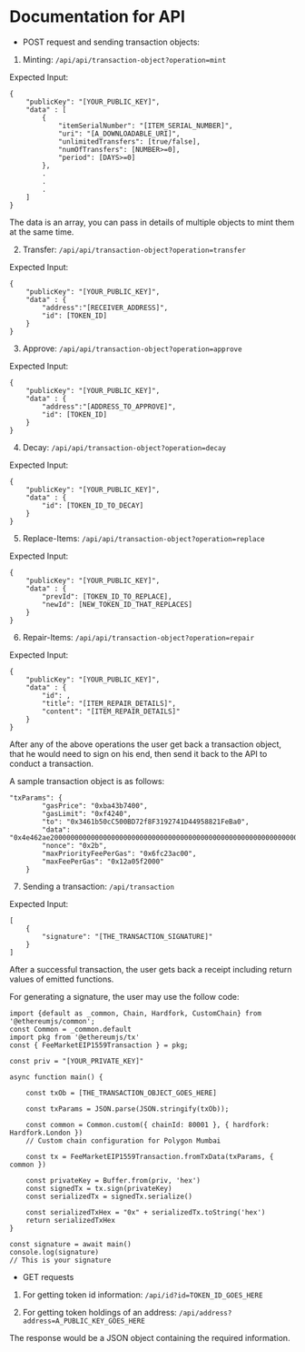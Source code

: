 # Documentation for API

- POST request and sending transaction objects: 

1. Minting: `/api/api/transaction-object?operation=mint`

Expected Input: 
```
{
    "publicKey": "[YOUR_PUBLIC_KEY]",
    "data" : [
        {
            "itemSerialNumber": "[ITEM_SERIAL_NUMBER]",
            "uri": "[A_DOWNLOADABLE_URI]",
            "unlimitedTransfers": [true/false],
            "numOfTransfers": [NUMBER>=0],
            "period": [DAYS>=0]
        },
        .
        .
        .
    ]
}
```

The data is an array, you can pass in details of multiple objects to mint them
at the same time.

2. Transfer: `/api/api/transaction-object?operation=transfer`

Expected Input: 
```
{
    "publicKey": "[YOUR_PUBLIC_KEY]",
    "data" : {
        "address":"[RECEIVER_ADDRESS]",
        "id": [TOKEN_ID]
    }
}
```

3. Approve: `/api/api/transaction-object?operation=approve`

Expected Input: 
```
{
    "publicKey": "[YOUR_PUBLIC_KEY]",
    "data" : {
        "address":"[ADDRESS_TO_APPROVE]",
        "id": [TOKEN_ID]
    }
}
```

4. Decay: `/api/api/transaction-object?operation=decay`

Expected Input: 
```
{
    "publicKey": "[YOUR_PUBLIC_KEY]",
    "data" : {
        "id": [TOKEN_ID_TO_DECAY]
    }
}
```

5. Replace-Items: `/api/api/transaction-object?operation=replace`

Expected Input: 
```
{
    "publicKey": "[YOUR_PUBLIC_KEY]",
    "data" : {
        "prevId": [TOKEN_ID_TO_REPLACE],
        "newId": [NEW_TOKEN_ID_THAT_REPLACES]
    }
}
```

6. Repair-Items: `/api/api/transaction-object?operation=repair`

Expected Input: 
```
{
    "publicKey": "[YOUR_PUBLIC_KEY]",
    "data" : {
        "id": ,
        "title": "[ITEM_REPAIR_DETAILS]",
        "content": "[ITEM_REPAIR_DETAILS]"
    }
}
```

After any of the above operations the user get back a transaction object, that he would need to sign
on his end, then send it back to the API to conduct a transaction.

A sample transaction object is as follows:
```
"txParams": {
        "gasPrice": "0xba43b7400",
        "gasLimit": "0xf4240",
        "to": "0x3461b50cC500BD72f8F3192741D44958821FeBa0",
        "data": "0x4e462ae2000000000000000000000000000000000000000000000000000000000000002000000000000000000000000000000000000000000000",
        "nonce": "0x2b",
        "maxPriorityFeePerGas": "0x6fc23ac00",
        "maxFeePerGas": "0x12a05f2000"
    }
```

7. Sending a transaction: `/api/transaction`

Expected Input:
```
[
    {
        "signature": "[THE_TRANSACTION_SIGNATURE]"
    }
]
```

After a successful transaction, the user gets back a receipt including return values of emitted functions.

For generating a signature, the user may use the follow code:
```
import {default as _common, Chain, Hardfork, CustomChain} from '@ethereumjs/common';
const Common = _common.default
import pkg from '@ethereumjs/tx'
const { FeeMarketEIP1559Transaction } = pkg;

const priv = "[YOUR_PRIVATE_KEY]"

async function main() {
 
    const txOb = [THE_TRANSACTION_OBJECT_GOES_HERE]

    const txParams = JSON.parse(JSON.stringify(txOb));

    const common = Common.custom({ chainId: 80001 }, { hardfork: Hardfork.London }) 
    // Custom chain configuration for Polygon Mumbai

    const tx = FeeMarketEIP1559Transaction.fromTxData(txParams, { common })
 
    const privateKey = Buffer.from(priv, 'hex')
    const signedTx = tx.sign(privateKey)
    const serializedTx = signedTx.serialize()

    const serializedTxHex = "0x" + serializedTx.toString('hex')
    return serializedTxHex
}

const signature = await main()
console.log(signature)
// This is your signature 
```

- GET requests

1. For getting token id information: `/api/id?id=TOKEN_ID_GOES_HERE`

2. For getting token holdings of an address: `/api/address?address=A_PUBLIC_KEY_GOES_HERE`

The response would be a JSON object containing the required information.